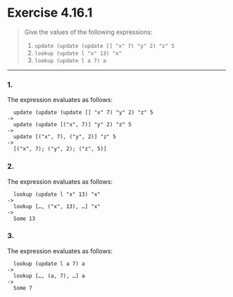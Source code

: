 # Exercise 4.16.1

> Give the values of the following expressions:
> 1. `update (update (update [] "x" 7) "y" 2) "z" 5`
> 2. `lookup (update l "x" 13) "x"`
> 3. `lookup (update l a 7) a`

---

### 1.

The expression evaluates as follows:
```text
  update (update (update [] "x" 7) "y" 2) "z" 5
->
  update (update [("x", 7)] "y" 2) "z" 5
->
  update [("x", 7), ("y", 2)] "z" 5
->
  [("x", 7); ("y", 2); ("z", 5)]
```

### 2.

The expression evaluates as follows:
```text
  lookup (update l "x" 13) "x"
->
  lookup […, ("x", 13), …] "x"
->
  Some 13
```

### 3.

The expression evaluates as follows:
```text
  lookup (update l a 7) a
->
  lookup […, (a, 7), …] a
->
  Some 7
```
